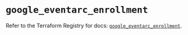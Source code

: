 # `google_eventarc_enrollment`

Refer to the Terraform Registry for docs: [`google_eventarc_enrollment`](https://registry.terraform.io/providers/hashicorp/google/6.49.1/docs/resources/eventarc_enrollment).
